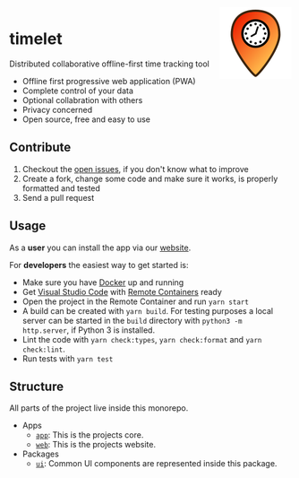 <img src='assets/brand/timelet-128.png' align='right' alt='Timelet logo'>

# timelet

Distributed collaborative offline-first time tracking tool

- Offline first progressive web application (PWA)
- Complete control of your data
- Optional collabration with others
- Privacy concerned
- Open source, free and easy to use

## Contribute

1. Checkout the [open issues](https://github.com/timelet/timelet/issues), if you don't know what to improve
1. Create a fork, change some code and make sure it works, is properly formatted and tested
1. Send a pull request

## Usage

As a **user** you can install the app via our [website](https://timelet.org).

For **developers** the easiest way to get started is:

- Make sure you have [Docker](https://docs.docker.com/get-docker/) up and running
- Get [Visual Studio Code](https://code.visualstudio.com/) with [Remote Containers](https://code.visualstudio.com/docs/remote/containers) ready
- Open the project in the Remote Container and run `yarn start`
- A build can be created with `yarn build`. For testing purposes a local server can be started in the `build` directory with `python3 -m http.server`, if Python 3 is installed.
- Lint the code with `yarn check:types`, `yarn check:format` and `yarn check:lint`.
- Run tests with `yarn test`

## Structure

All parts of the project live inside this monorepo.

- Apps
  - [`app`](./apps/app/): This is the projects core.
  - [`web`](./apps/web/): This is the projects website.
- Packages
  - [`ui`](./packages/ui/): Common UI components are represented inside this package.

